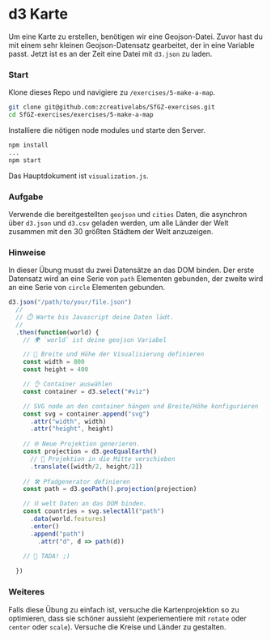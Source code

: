 
# d3 Karte

Um eine Karte zu erstellen, benötigen wir eine Geojson-Datei. Zuvor hast du mit einem sehr kleinen Geojson-Datensatz gearbeitet, der in eine Variable passt. Jetzt ist es an der Zeit eine Datei mit `d3.json` zu laden.

### Start

Klone dieses Repo und navigiere zu `/exercises/5-make-a-map`.

```bash
git clone git@github.com:zcreativelabs/SfGZ-exercises.git
cd SfGZ-exercises/exercises/5-make-a-map
```

Installiere die nötigen node modules und starte den Server.

```bash
npm install
...
npm start
```

Das Hauptdokument ist `visualization.js`.

### Aufgabe

Verwende die bereitgestellten `geojson` und `cities` Daten, die asynchron über `d3.json` und `d3.csv` geladen werden, um alle Länder der Welt zusammen mit den 30 größten Städtem der Welt anzuzeigen.

### Hinweise

In dieser Übung musst du zwei Datensätze an das DOM binden. Der erste Datensatz wird an eine Serie von `path` Elementen gebunden, der zweite wird an eine Serie von `circle` Elementen gebunden.

```js
d3.json("/path/to/your/file.json")
  //
  // ⏱️ Warte bis Javascript deine Daten lädt.
  //
  .then(function(world) {
    // 🌍 `world` ist deine geojson Variabel

    // 📏 Breite und Höhe der Visualisierung definieren
    const width = 800
    const height = 400

    // 👌 Container auswählen
    const container = d3.select("#viz")

    // SVG node an den container hängen und Breite/Höhe konfigurieren
    const svg = container.append("svg")
      .attr("width", width)
      .attr("height", height)
    
    // 🌐 Neue Projektion generieren.
    const projection = d3.geoEqualEarth()
      // 🎯 Projektion in die Mitte verschieben
      .translate([width/2, height/2])
    
    // 🛠️ Pfadgenerator definieren
    const path = d3.geoPath().projection(projection)

    // ⛓️ welt Daten an das DOM binden.
    const countries = svg.selectAll("path")
      .data(world.features)
      .enter()
      .append("path")
        .attr("d", d => path(d))
    
    // 🎉 TADA! ;)

  })

```

### Weiteres

Falls diese Übung zu einfach ist, versuche die Kartenprojektion so zu optimieren, dass sie schöner aussieht (experiementiere mit `rotate` oder `center` oder `scale`). Versuche die Kreise und Länder zu gestalten.
